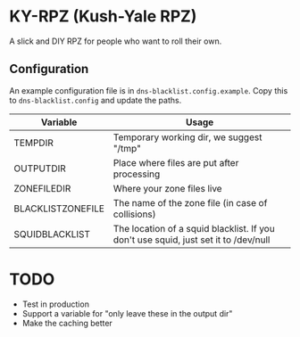 # KY-RPZ (Kush-Yale RPZ)

A slick and DIY RPZ for people who want to roll their own.

## Configuration

An example configuration file is in `dns-blacklist.config.example`. Copy this to `dns-blacklist.config` and update the paths.

| Variable | Usage |
| --- | --- |
| TEMPDIR | Temporary working dir, we suggest "/tmp" |
| OUTPUTDIR | Place where files are put after processing |
| ZONEFILEDIR | Where your zone files live |
| BLACKLISTZONEFILE | The name of the zone file (in case of collisions) |
| SQUIDBLACKLIST | The location of a squid blacklist. If you don't use squid, just set it to /dev/null |

# TODO

* Test in production
* Support a variable for "only leave these in the output dir"
* Make the caching better